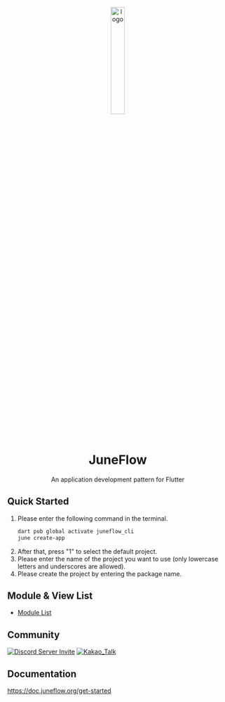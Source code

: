<p align="center">
  <img src="https://github.com/melodysdreamj/juneflow/blob/document/assets/icon.png?raw=true" alt="logo" width="25%" />
</p>
<h1 align="center">
  JuneFlow
</h1>
<p align="center">
  An application development pattern for Flutter<br>

</p>

## Quick Started
1. Please enter the following command in the terminal.
    ```bash
    dart pub global activate juneflow_cli
    june create-app
    ```
2. After that, press "1" to select the default project.
3. Please enter the name of the project you want to use (only lowercase letters and underscores are allowed).
4. Please create the project by entering the package name.


## Module & View List
- [Module List](https://github.com/melodysdreamj/juneflow/tree/module-list)


## Community
[![Discord Server Invite](https://img.shields.io/badge/DISCORD-JOIN%20SERVER-5663F7?style=for-the-badge&logo=discord&logoColor=white)](https://discord.gg/zXXHvAXCug)
[![Kakao_Talk](https://img.shields.io/badge/KakaoTalk-Join%20Room-FEE500?style=for-the-badge&logo=kakao)](https://open.kakao.com/o/gEwrffbg)


## Documentation
https://doc.juneflow.org/get-started
